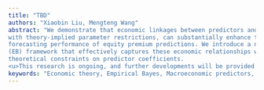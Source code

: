 ```yaml
---
title: "TBD"
authors: "Xiaobin Liu, Mengteng Wang"
abstract: "We demonstrate that economic linkages between predictors and real economy, along
with theory-implied parameter restrictions, can substantially enhance the out-of-sample
forecasting performance of equity premium predictions. We introduce a novel empirical Bayes
(EB) framework that effectively captures these economic relationships while accommodating
theoretical constraints on predictor coefficients.
<u>This research is ongoing, and further developments will be provided in future versions.</u>"
keywords: "Economic theory, Empirical Bayes, Macroeconomic predictors, Aggregate market excessive return"
---
```

